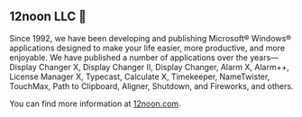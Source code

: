 ## 12noon LLC 👋

Since 1992, we have been developing and publishing Microsoft® Windows® applications designed
to make your life easier, more productive, and more enjoyable. We have published a number
of applications over the years—Display Changer X, Display Changer II, Display Changer,
Alarm X, Alarm++, License Manager X, Typecast, Calculate X, Timekeeper, NameTwister,
TouchMax, Path to Clipboard, Aligner, Shutdown, and Fireworks, and others.

You can find more information at [12noon.com](https://12noon.com).

